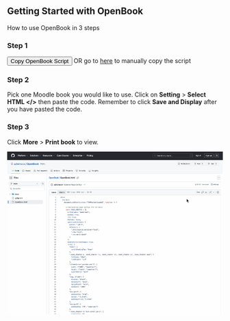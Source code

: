 ## Getting Started with OpenBook

How to use OpenBook in 3 steps

### Step 1 

<button
  class="copy-open-btn"
  data-url="https://github.com/aylwinscw/OpenBook/blob/main/OpenBook.html">
  Copy OpenBook Script
</button> OR go to [here](https://github.com/aylwinscw/OpenBook/blob/main/OpenBook.html) to manually copy the script

### Step 2

Pick one Moodle book you would like to use. Click on **Setting** > **Select HTML </>** then paste the code. Remember to click **Save and Display** after you have pasted the code.

### Step 3 

Click **More** > **Print book** to view.

<img src="https://raw.githubusercontent.com/aylwinscw/OpenBook/main/docs/How-to-use-OpenBook.gif" alt="How to use OpenBook" width="800">